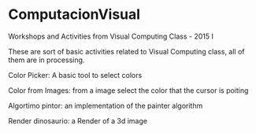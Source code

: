 # ComputacionVisual
Workshops and Activities from Visual Computing Class - 2015 I

These are sort of basic activities related to Visual Computing class, all of them are in processing.

Color Picker: A basic tool to select colors

Color from Images: from a image select the color that the cursor is poiting

Algortimo pintor: an implementation of the painter algorithm

Render dinosaurio: a Render of a 3d image 

